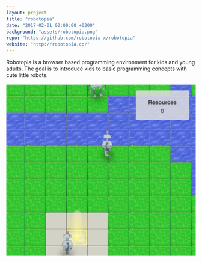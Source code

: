 ```yaml
---
layout: project
title: "robotopia"
date: "2017-02-01 00:00:00 +0200"
background: "assets/robotopia.png"
repo: "https://github.com/robotopia-x/robotopia"
website: "http://robotopia.co/"
---
```


<div class="project-description">
Robotopia is a browser based programming environment for kids and young adults. The goal is to introduce kids to basic programming concepts with cute little robots.
</div>

<br>

<div class="image-list">
  <img src="/assets/robotopia.png">
</div>
